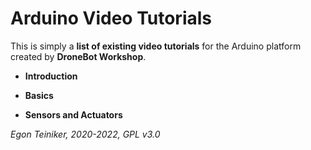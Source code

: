# Arduino Video Tutorials

This is simply a **list of existing video tutorials** for the Arduino platform created by **DroneBot Workshop**.

* **Introduction**

* **Basics**

* **Sensors and Actuators**


*Egon Teiniker, 2020-2022, GPL v3.0* 



